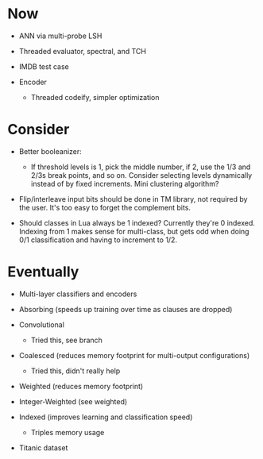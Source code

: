 # Now

- ANN via multi-probe LSH
- Threaded evaluator, spectral, and TCH
- IMDB test case

- Encoder
    - Threaded codeify, simpler optimization

# Consider

- Better booleanizer:
    - If threshold levels is 1, pick the middle number, if 2, use the 1/3 and
      2/3s break points, and so on. Consider selecting levels dynamically instead
      of by fixed increments. Mini clustering algorithm?

- Flip/interleave input bits should be done in TM library, not required by the
  user. It's too easy to forget the complement bits.

- Should classes in Lua always be 1 indexed? Currently they're 0 indexed.
  Indexing from 1 makes sense for multi-class, but gets odd when doing 0/1
  classification and having to increment to 1/2.

# Eventually

- Multi-layer classifiers and encoders

- Absorbing (speeds up training over time as clauses are dropped)

- Convolutional
    - Tried this, see branch

- Coalesced (reduces memory footprint for multi-output configurations)
    - Tried this, didn't really help

- Weighted (reduces memory footprint)
- Integer-Weighted (see weighted)

- Indexed (improves learning and classification speed)
    - Triples memory usage

- Titanic dataset
